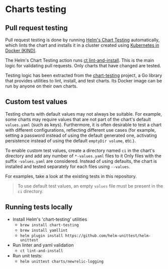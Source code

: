 # Charts testing

## Pull request testing

Pull request testing is done by running [Helm's Chart Testing](https://github.com/helm/chart-testing) automatically, which lints the chart and installs it in a cluster created using [Kubernetes in Docker (KIND)](https://github.com/kubernetes-sigs/kind).

The Helm's Chart Testing action runs [ct lint-and-install](https://github.com/helm/chart-testing/blob/master/doc/ct_lint-and-install.md). This is the main logic for validating pull requests. Only charts that have changed are tested.

Testing logic has been extracted from the [chart-testing](https://github.com/helm/chart-testing) project, a Go library that provides utilities to lint, install, and test charts. Its Docker image can be run by anyone on their own charts.

## Custom test values

Testing charts with default values may not always be suitable. For example, some charts may require values that are not part of the chart's default `values.yaml` (such as keys). Furthermore, it is often desirable to test a chart with different configurations, reflecting different use cases (for example, setting a password instead of using the default generated one, activating persistence instead of using the default `emptyDir volume`, etc.).

To enable custom test values, create a directory named `ci` in the chart's directory and add any number of `*-values.yaml` files to it Only files with the suffix `-values.yaml` are considered. Instead of using defaults, the chart is installed and tested separately for each files using `--values`.

For examples, take a look at the existing tests in this repository.

>To use default test values, an empty `values` file must be present in the `ci` directory.

## Running tests locally

- Install Helm's 'chart-testing' utilities
  - `brew install chart-testing`
  - `brew install yamllint`
  - `helm plugin install https://github.com/helm-unittest/helm-unittest`
- Run linter and yaml validation
  - `ct lint-and-install`
- Run unit tests: 
  - `helm unittest charts/newrelic-logging`